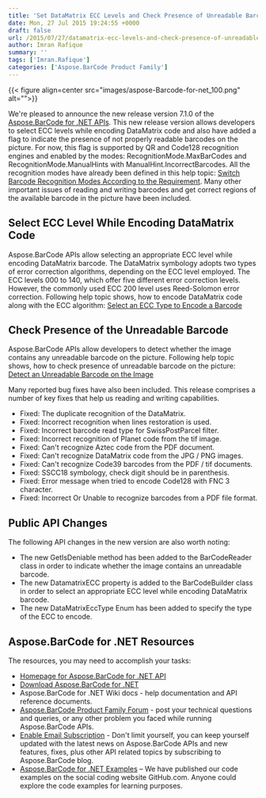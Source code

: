 ```yaml
---
title: 'Set DataMatrix ECC Levels and Check Presence of Unreadable Barcodes using C#'
date: Mon, 27 Jul 2015 19:24:55 +0000
draft: false
url: /2015/07/27/datamatrix-ecc-levels-and-check-presence-of-unreadable-barcodes-using-aspose.barcode-for-.net-7.1.0/
author: Imran Rafique
summary: ''
tags: ['Imran.Rafique']
categories: ['Aspose.BarCode Product Family']
---
```




{{< figure align=center src="images/aspose-Barcode-for-net_100.png" alt="">}}


We're pleased to announce the new release version 7.1.0 of the [Aspose.BarCode for .NET APIs][1]. This new release version allows developers to select ECC levels while encoding DataMatrix code and also have added a flag to indicate the presence of not properly readable barcodes on the picture. For now, this flag is supported by QR and Code128 recognition engines and enabled by the modes: RecognitionMode.MaxBarCodes and RecognitionMode.ManualHints with ManualHint.IncorrectBarcodes. All the recognition modes have already been defined in this help topic: [Switch Barcode Recognition Modes According to the Requirement][2]. Many other important issues of reading and writing barcodes and get correct regions of the available barcode in the picture have been included.

## Select ECC Level While Encoding DataMatrix Code

Aspose.BarCode APIs allow selecting an appropriate ECC level while encoding DataMatrix barcode. The DataMatrix symbology adopts two types of error correction algorithms, depending on the ECC level employed. The ECC levels 000 to 140, which offer five different error correction levels. However, the commonly used ECC 200 level uses Reed-Solomon error correction. Following help topic shows, how to encode DataMatrix code along with the ECC algorithm: [Select an ECC Type to Encode a Barcode][3]

## Check Presence of the Unreadable Barcode

Aspose.BarCode APIs allow developers to detect whether the image contains any unreadable barcode on the picture. Following help topic shows, how to check presence of unreadable barcode on the picture: [Detect an Unreadable Barcode on the Image][4]

Many reported bug fixes have also been included. This release comprises a number of key fixes that help us reading and writing capabilities.

*   Fixed: The duplicate recognition of the DataMatrix.
*   Fixed: Incorrect recognition when lines restoration is used.
*   Fixed: Incorrect barcode read type for SwissPostParcel filter.
*   Fixed: Incorrect recognition of Planet code from the tif image.
*   Fixed: Can't recognize Aztec code from the PDF document.
*   Fixed: Can't recognize DataMatrix code from the JPG / PNG images.
*   Fixed: Can't recognize Code39 barcodes from the PDF / tif documents.
*   Fixed: SSCC18 symbology, check digit should be in parenthesis.
*   Fixed: Error message when tried to encode Code128 with FNC 3 character.
*   Fixed: Incorrect Or Unable to recognize barcodes from a PDF file format.

## Public API Changes

The following API changes in the new version are also worth noting:

*   The new GetIsDeniable method has been added to the BarCodeReader class in order to indicate whether the image contains an unreadable barcode.
*   The new DatamatrixECC property is added to the BarCodeBuilder class in order to select an appropriate ECC level while encoding DataMatrix barcode.
*   The new DataMatrixEccType Enum has been added to specify the type of the ECC to encode.

## Aspose.BarCode for .NET Resources

The resources, you may need to accomplish your tasks:

*   [Homepage for Aspose.BarCode for .NET API][5]
*   [Download Aspose.BarCode for .NET][6]
*   Aspose.BarCode for .NET Wiki docs - help documentation and API reference documents.
*   [Aspose.BarCode Product Family Forum][7] - post your technical questions and queries, or any other problem you faced while running Aspose.BarCode APIs.
*   [Enable Email Subscription][8] - Don't limit yourself, you can keep yourself updated with the latest news on Aspose.BarCode APIs and new features, fixes, plus other API related topics by subscribing to Aspose.BarCode blog.
*   [Aspose.BarCode for .NET Examples][9] – We have published our code examples on the social coding website GitHub.com. Anyone could explore the code examples for learning purposes.




[1]: https://products.aspose.com/barcode
[2]: https://docs.aspose.com/display/barcodenet/Read+Barcode+Properties
[3]: https://docs.aspose.com/display/barcodenet/Use+Checksum+and+Supplement+Data#UseChecksumandSupplementData-SelectanECCTypetoEncodeaBarcode
[4]: https://docs.aspose.com/display/barcodenet/Read+Barcode+Properties#ReadBarcodeProperties-DetectanUnreadableBarcodeontheImage
[5]: https://products.aspose.com/barcode
[6]: http://www.aspose.com/community/files/51/.net-components/aspose.barcode-for-.net/default.aspx
[7]: http://www.aspose.com/community/forums/aspose.barcode-product-family/193/showforum.aspx
[8]: https://blog.aspose.com/
[9]: https://github.com/asposebarcode/Aspose_BarCode_NET




